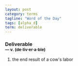```yaml
---
layout: post
category: terms
tagline: "Word of the Day"
tags: [alpha_d]
term: deliverable
---
```


<h3>Deliverable<br/> <small>&mdash; v. (de<span>&middot;</span>liv<span>&middot;</span>er<span>&middot;</span>a<span>&middot;</span>ble)</small></h3>
<p><ol><li>the end result of a cow's labor</li>
</ol></p>
